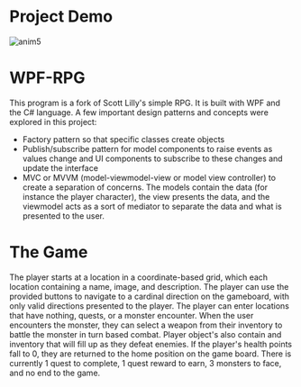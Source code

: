 # Project Demo
![anim5](https://github.com/Mujanov3737/WPF-RPG/assets/75598761/e6b5d2d0-df75-4231-9d40-d165d174ce89)

# WPF-RPG
This program is a fork of Scott Lilly's simple RPG. It is built with WPF and the C# language. A few important design patterns and concepts were explored in this project: 
* Factory pattern so that specific classes create objects
* Publish/subscribe pattern for model components to raise events as values change and UI components to subscribe to these changes and update the interface
* MVC or MVVM (model-viewmodel-view or model view controller) to create a separation of concerns. The models contain the data (for instance the player character), the view presents the data, and the viewmodel acts as a sort of mediator to separate the data and what is presented to the user.

# The Game
The player starts at a location in a coordinate-based grid, which each location containing a name, image, and description. The player can use the provided buttons to navigate to a cardinal direction on the gameboard, with only valid directions presented to the player. The player can enter locations that have nothing, quests, or a monster encounter. When the user encounters the monster, they can select a weapon from their inventory to battle the monster in turn based combat. Player object's also contain and inventory that will fill up as they defeat enemies. If the player's health points fall to 0, they are returned to the home position on the game board. There is currently 1 quest to complete, 1 quest reward to earn, 3 monsters to face, and no end to the game.
